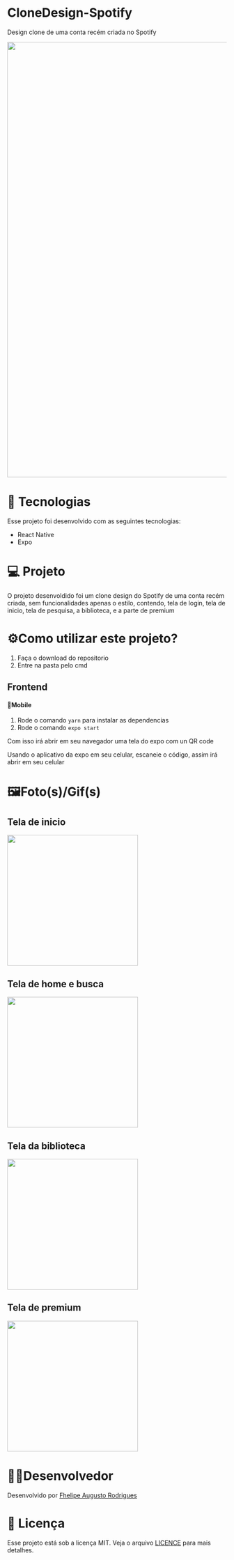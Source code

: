 # CloneDesign-Spotify
Design clone de uma conta recém criada no Spotify 

<img src="https://user-images.githubusercontent.com/59922096/75101741-59638e80-55c0-11ea-9aed-d3c5a756d432.jpg" width="1000">

#  🚀 Tecnologias
Esse projeto foi desenvolvido com as seguintes tecnologias:

* React Native
* Expo

# 💻 Projeto
O projeto desenvoldido foi um clone design do Spotify de uma conta recém criada, sem funcionalidades apenas o estilo, contendo, tela de login, tela de inicio, tela de pesquisa, a biblioteca, e a parte de premium

# ⚙️Como utilizar este projeto?
1. Faça o download do repositorio
2. Entre na pasta pelo cmd

## Frontend
#### 📱Mobile
1. Rode o comando ```yarn``` para instalar as dependencias
2. Rode o comando ```expo start```

Com isso irá abrir em seu navegador uma tela do expo com un QR code

Usando o aplicativo da expo em seu celular, escaneie o código, assim  irá abrir em seu celular

# 🖼️Foto(s)/Gif(s)

 ## Tela de inicio
<img src="https://user-images.githubusercontent.com/59922096/75103250-fa5d4400-55d6-11ea-8b7e-de36294de609.png" width="300">

 ## Tela de home e busca
<img src="https://user-images.githubusercontent.com/59922096/75103070-4f4b8b00-55d4-11ea-97e3-411e28163de7.gif" width="300">

## Tela da biblioteca
<img src="https://user-images.githubusercontent.com/59922096/75103133-58892780-55d5-11ea-9945-0884db715e19.gif" width="300">

## Tela de premium
<img src="https://user-images.githubusercontent.com/59922096/75103212-54a9d500-55d6-11ea-934e-b17ee9fbc06c.gif" width="300">

# 👨‍💻Desenvolvedor
Desenvolvido por [Fhelipe Augusto Rodrigues](https://www.linkedin.com/in/fhelipe-rodrigues-b57a52196/)

# 📝 Licença
Esse projeto está sob a licença MIT. Veja o arquivo [LICENCE](https://github.com/oFhelipe/CloneDesign-Spotify/blob/master/LICENSE) para mais detalhes.
